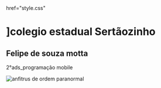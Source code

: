 



<title>desenvolvimento  de sistemas</title>
<linkrel="stylesheet"> href="style.css"</linkrel>
<head>

  <body>
    <h1>]colegio estadual Sertãozinho </h1>
    <h2>Felipe de souza motta</h2>
    <p>2°ads_programação mobile</p>
</head>
  </body>
<!DOCTYPE html >
<html>
  <head>

<title>atividade avaliativa</title>
  </head>
  <body> 
<img scr="![image](https://github.com/lipe280/Atividade.mobile/assets/142243064/96ec3ee5-5f7c-473f-8c52-b45a88f29420)
  .jpg"
  alt="anfitrus de ordem paranormal ">
  </body>
</html>
